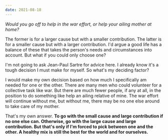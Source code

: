 ```yaml
---
date: 2021-08-18
---
```


_Would you go off to help in the war effort, or help your ailing mother at home?_

The former is for a larger cause but with a smaller contribution. The latter is for a smaller cause but with a larger contribution. I'd argue a good life has a balance of these that takes the person's needs and circumstances into account. But what if you could only choose one?

I'm not going to ask Jean-Paul Sartre for advice here. I already know it's a tough decision I must make for myself. So what's my deciding factor?

I would make my own decision based on how much I specifically am needed for one or the other. There are many men who could volunteer for a collective task like war. But there are much fewer people, if any at all, in the position to do something like help an ailing relative of mine. The war effort will continue without me, but without me, there may be no one else around to take care of my mother.

That's my own answer. **To go with the small cause and large contribution if no one else can. Otherwise, go with the large cause and large contribution. But that's only if I'm forced to pick between one and the other. A healthy mix is still the best for the world and for ourselves.**

